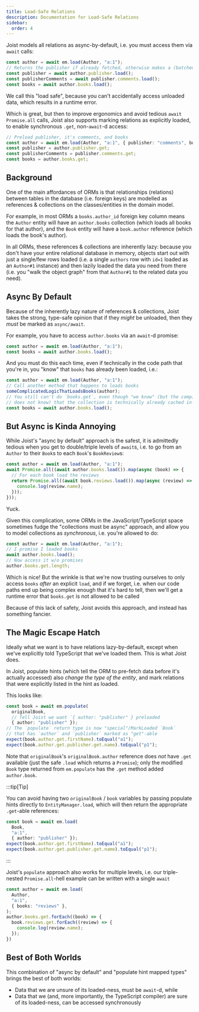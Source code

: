 ```yaml
---
title: Load-Safe Relations
description: Documentation for Load-Safe Relations
sidebar:
  order: 4
---
```


Joist models all relations as async-by-default, i.e. you must access them via `await` calls:

```ts
const author = await em.load(Author, "a:1");
// Returns the publisher if already fetched, otherwise makes a (batched) SQL call 
const publisher = await author.publisher.load();
const publisherComments = await publisher.comments.load();
const books = await author.books.load();
```

We call this "load safe", because you can't accidentally access unloaded data, which results in a runtime error.

Which is great, but then to improve ergonomics and avoid tedious `await Promise.all` calls, Joist also supports marking relations as explicitly loaded, to enable synchronous `.get`, non-`await`-d access:

```ts
// Preload publisher, it's comments, and books
const author = await em.load(Author, "a:1", { publisher: "comments", books: {} });
const publisher = author.publisher.get;
const publisherComments = publisher.comments.get;
const books = author.books.get;
```

## Background

One of the main affordances of ORMs is that relationships (relations) between tables in the database (i.e. foreign keys) are modelled as references & collections on the classes/entities in the domain model.

For example, in most ORMs a `books.author_id` foreign key column means the `Author` entity will have an `author.books` collection (which loads all books for that author), and the `Book` entity will have a `book.author` reference (which loads the book's author).

In all ORMs, these references & collections are inherently lazy: because you don't have your entire relational database in memory, objects start out with just a single/few rows loaded (i.e. a single `authors` row with `id=1` loaded as an `Author#1` instance) and then lazily loaded the data you need from there (i.e. you "walk the object graph" from that `Author#1` to the related data you need).

## Async By Default

Because of the inherently lazy nature of references & collections, Joist takes the strong, type-safe opinion that if they _might_ be unloaded, then they _must_ be marked as `async/await`.

For example, you have to access `author.books` via an `await`-d promise:

```typescript
const author = await em.load(Author, "a:1");
const books = await author.books.load();
```

And you must do this each time, even if technically in the code path that you're in, you "know" that `books` has already been loaded, i.e.:

```typescript
const author = await em.load(Author, "a:1");
// Call another method that happens to loads books
someComplicatedLogicThatLoadsBooks(author);
// You still can't do `books.get`, even though "we know" (but the compiler
// does not know) that the collection is technically already cached in-memory
const books = await author.books.load();
```

## But Async is Kinda Annoying

While Joist's "async by default" approach is the safest, it is admittedly tedious when you get to double/triple levels of `await`s, i.e. to go from an `Author` to their `Book`s to each `Book`'s `BookReview`s:

```typescript
const author = await em.load(Author, "a:1");
await Promise.all((await author.books.load()).map(async (book) => {
  // For each book load the reviews
  return Promise.all((await book.reviews.load()).map(async (review) => {
    console.log(review.name);
  })); 
}));
```

Yuck.

Given this complication, some ORMs in the JavaScript/TypeScript space sometimes fudge the "collections must be async" approach, and allow you to model collections as _synchronous_, i.e. you're allowed to do:

```typescript
const author = await em.load(Author, "a:1");
// I promise I loaded books
await author.books.load();
// Now access it w/o promises
author.books.get.length;
```

Which is nice! But the wrinkle is that we're now trusting ourselves to only access `books` _after_ an explicit `load`, and if we forget, i.e. when our code paths end up being complex enough that it's hard to tell, then we'll get a runtime error that `books.get` is not allowed to be called

Because of this lack of safety, Joist avoids this approach, and instead has something fancier.

## The Magic Escape Hatch

Ideally what we want is to have relations lazy-by-default, except when we've explicitly told TypeScript that we've loaded them. This is what Joist does.

In Joist, populate hints (which tell the ORM to pre-fetch data before it's actually accessed) also _change the type of the entity_, and mark relations that were explicitly listed in the hint as loaded.

This looks like:

```typescript
const book = await em.populate(
  originalBook,
  // Tell Joist we want `{ author: "publisher" } preloaded
  { author: "publisher" });
// The `populate` return type is now "special"/MarkLoaded `Book`
// that has `author` and `publisher` marked as "get"-able
expect(book.author.get.firstName).toEqual("a1");
expect(book.author.get.publisher.get.name).toEqual("p1");
```

Note that `originalBook`'s `originalBook.author` reference does _not_ have `.get` available (just the safe `.load` which returns a `Promise`); only the modified `Book` type returned from `em.populate` has the `.get` method added `author.book`.

:::tip[Tip]

You can avoid having two `originalBook` / `book` variables by passing populate hints directly to `EntityManager.load`, which will then return the appropriate `.get`-able references:

```typescript
const book = await em.load(
  Book,
  "a:1",
  { author: "publisher" });
expect(book.author.get.firstName).toEqual("a1");
expect(book.author.get.publisher.get.name).toEqual("p1");
```

:::


Joist's `populate` approach also works for multiple levels, i.e. our triple-nested `Promise.all`-hell example can be written with a single `await`

```typescript
const author = await em.load(
  Author,
  "a:1",
  { books: "reviews" },
);
author.books.get.forEach((book) => {
  book.reviews.get.forEach((review) => {
    console.log(review.name);
  });
})
```

## Best of Both Worlds

This combination of "async by default" and "populate hint mapped types" brings the best of both worlds:

- Data that we are unsure of its loaded-ness, must be `await`-d, while
- Data that we (and, more importantly, the TypeScript compiler) are sure of its loaded-ness, can be accessed synchronously

